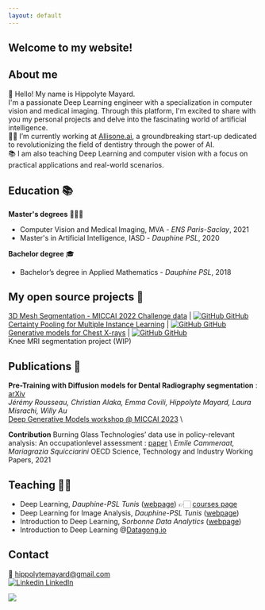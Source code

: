 ```yaml
---
layout: default
---
```


## Welcome to my website!


## About me

👋 Hello! My name is Hippolyte Mayard. \
I'm a passionate Deep Learning engineer with a specialization in computer vision and medical imaging. Through this platform, I'm excited to share with you my personal projects and delve into the fascinating world of artificial intelligence. \
🧠🦷 I’m currently working at [Allisone.ai](https://www.allisone.ai/), a groundbreaking start-up dedicated to revolutionizing the field of dentistry through the power of AI. \
📚 I am also teaching Deep Learning and computer vision with a focus on practical applications and real-world scenarios.

## Education 📚

**Master's degrees** 👨🏼‍🎓
- Computer Vision and Medical Imaging, MVA - *ENS Paris-Saclay*, 2021
- Master's in Artificial Intelligence, IASD - *Dauphine PSL*, 2020

**Bachelor degree** 🎓
- Bachelor’s degree in Applied Mathematics - *Dauphine PSL*, 2018

## My open source projects 🔬

[3D Mesh Segmentation - MICCAI 2022 Challenge data](./project3.md) | [![GitHub](https://i.stack.imgur.com/tskMh.png) GitHub](https://github.com/hippolytemayard/teeth-3d-mesh-segmentation) \
[Certainty Pooling for Multiple Instance Learning](./project1.md) | [![GitHub](https://i.stack.imgur.com/tskMh.png) GitHub](https://github.com/hippolytemayard/certainty-pooling-mil) \
[Generative models for Chest X-rays](./project2.md) | [![GitHub](https://i.stack.imgur.com/tskMh.png) GitHub](https://github.com/hippolytemayard/chest-x-ray-generative-models) \
Knee MRI segmentation project (WIP)


## Publications 📄

**Pre-Training with Diffusion models for Dental Radiography segmentation** : [arXiv](https://arxiv.org/abs/2307.14066) \
*Jérémy Rousseau, Christian Alaka, Emma Covili, Hippolyte Mayard, Laura Misrachi, Willy Au* \
[Deep Generative Models workshop @ MICCAI 2023](https://dgm4miccai.github.io/) \

**Contribution** 
Burning Glass Technologies’ data use in policy-relevant analysis: An occupationlevel assessment : [paper](https://www.oecd-ilibrary.org/docserver/cd75c3e7-en.pdf?expires=1691999339&id=id&accname=guest&checksum=483B4F421C9D935B122503E4AD2350CB) \ 
*Emile Cammeraat, Mariagrazia Squicciarini*
OECD Science, Technology and Industry Working Papers, 2021



## Teaching 👨‍🏫

- Deep Learning, *Dauphine-PSL Tunis* ([webpage](https://tunis.dauphine.psl.eu/masters/big-data-intelligence-artificielle)) 👉🏻 [courses page](./deep-learning-bdia.md)
- Deep Learning for Image Analysis, *Dauphine-PSL Tunis* ([webpage](https://tunis.dauphine.psl.eu/masters/big-data-intelligence-artificielle))
- Introduction to Deep Learning, *Sorbonne Data Analytics* ([webpage](https://formations.pantheonsorbonne.fr/fr/catalogue-des-formations/diplome-d-universite-DU/diplome-d-universite-KBVXM363/diplome-d-universite-sorbonne-data-analytics-KPMK3V7Z.html))
- Introduction to Deep Learning @[Datagong.io](https://www.datagong.io/)

## Contact

📩 hippolytemayard@gmail.com \
[![Linkedin](https://i.stack.imgur.com/gVE0j.png) LinkedIn](https://www.linkedin.com/in/hippolyte-mayard-5b330a140/) 
&nbsp;

<a href="https://clustrmaps.com/site/1bvdf"  title="Visit tracker"><img src="//www.clustrmaps.com/map_v2.png?d=UHFum2zR4IKpODq4zfPeDWQIhvfNo77TqyaJMIgeFxE&cl=ffffff" /></a>
